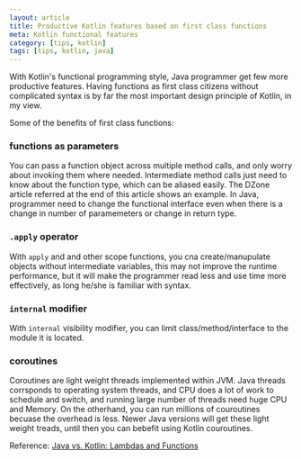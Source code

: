 ```yaml
---
layout: article
title: Productive Kotlin features based on first class functions
meta: Kotlin functional features
category: [tips, kotlin]
tags: [tips, kotlin, java]
---
```

With Kotlin's functional programming style, Java programmer get few more productive features. Having functions as first class citizens without complicated syntax is by far the most important design principle of Kotlin, in my view.

Some of the  benefits of first class functions:
### functions as parameters
You can pass a function object across multiple method calls, and only worry about invoking them where needed. Intermediate method calls just need to know about the function type, which can be aliased easily. The DZone article referred at the end of this article shows an example.
In Java, programmer need to change the functional interface even when  there is a change in number of paramemeters or change in return type.

### `.apply` operator
With `apply` and and other scope functions, you cna create/manupulate objects without intermediate variables, this may not improve the runtime performance, but it will make the programmer read less and use time more effectively, as long he/she is familiar with syntax.

### `internal` modifier
With `internal` visibility modifier, you can limit class/method/interface to the module it is located.

### coroutines
Coroutines are light weight threads implemented within JVM. Java threads corrsponds to operating system threads, and CPU does a lot of work to schedule and switch, and running large number of threads need huge CPU and Memory. On the otherhand, you can run millions of couroutines becuase the overhead is less. Newer Java versions will get these light weight treads, until then you can bebefit using Kotlin couroutines.


Reference: [Java vs. Kotlin: Lambdas and Functions](https://dzone.com/articles/java-vs-kotlin)